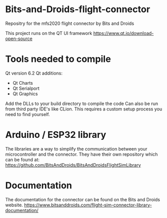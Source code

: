# Bits-and-Droids-flight-connector
Repositry for the mfs2020 flight connector by Bits and Droids

This project runs on the QT UI framework https://www.qt.io/download-open-source

# Tools needed to compile
Qt version 6.2
Qt additions:
  - Qt Charts
  - Qt Serialport
  - Qt Graphics

Add the DLLs to your build directory to compile the code
Can also be run from third party IDE's like CLion. This requires a custom setup process you need to find yourself.

# Arduino / ESP32 library
The libraries are a way to simplify the communication between your microcontroller and the connector. They have their own repository which can be found at:
https://github.com/BitsAndDroids/BitsAndDroidsFlightSimLibrary

# Documentation
The documentation for the connector can be found on the Bits and Droids website.
https://www.bitsanddroids.com/flight-sim-connector-library-documentation/


